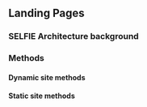 ## Landing Pages


### SELFIE Architecture background

### Methods

#### Dynamic site methods

#### Static site methods